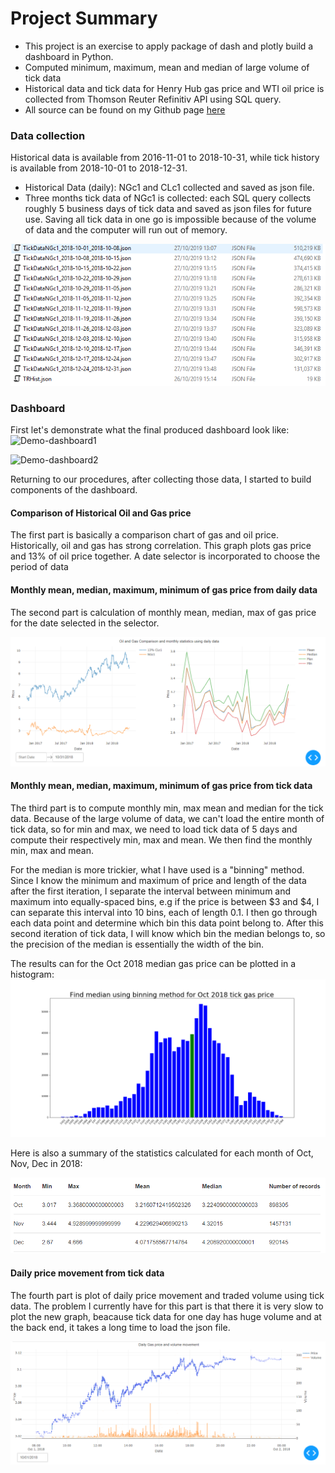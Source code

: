 
# Project Summary

* This project is an exercise to apply package of dash and plotly build a dashboard in Python. 
* Computed minimum, maximum, mean and median of large volume of tick data
* Historical data and tick data for Henry Hub gas price and WTI oil price is collected from Thomson Reuter Refinitiv API using SQL query.
* All source can be found on my Github page [here](https://github.com/sikunzzz/Python-Dashboard)

### Data collection 
Historical data is available from 2016-11-01 to 2018-10-31, while tick history is available from 2018-10-01 to 2018-12-31.

* Historical Data (daily): NGc1 and CLc1 collected and saved as json file.
* Three months tick data of NGc1 is collected: each SQL query collects roughly 5 business days of tick data and saved as json files for future use. Saving all tick data in one go is impossible because of the volume of data and the computer will run out of memory.

![data-list](/images/json-list.PNG)

### Dashboard
First let's demonstrate what the final produced dashboard look like:
![Demo-dashboard1](https://j.gifs.com/XLp3Ao.gif)

![Demo-dashboard2](https://j.gifs.com/6XKk7z.gif)

Returning to our procedures, after collecting those data, I started to build components of the dashboard.

#### Comparison of Historical Oil and Gas price
The first part is basically a comparison chart of gas and oil price. Historically, oil and gas has strong correlation. This graph plots gas price and 13% of oil price together. A date selector is incorporated to choose the period of data

#### Monthly mean, median, maximum, minimum of gas price from daily data
The second part is calculation of monthly mean, median, max of gas price for the date selected in the selector.

![hist-gas](/images/historical-gas.PNG)

#### Monthly mean, median, maximum, minimum of gas price from tick data
The third part is to compute monthly min, max mean and median for the tick data. Because of the large volume of data, we can't load the entire month of tick data, so for min and max, we need to load tick data of 5 days and compute their respectively min, max and mean. We then find the monthly min, max and mean. 

For the median is more trickier, what I have used is a "binning" method. Since I know the minimum and maximum of price and length of the data after the first iteration, I separate the interval between minimum and maximum into equally-spaced bins, e.g if the price is between $3 and $4, I can separate this interval into 10 bins, each of length 0.1. I then go through each data point and determine which bin this data point belong to. After this second iteration of tick data, I will know which bin the median belongs to, so the precision of the median is essentially the width of the bin.

The results can for the Oct 2018 median gas price can be plotted in a histogram:
![median-tick](/images/oct-median.PNG)

Here is also a summary of the statistics calculated for each month of Oct, Nov, Dec in 2018:

![summary-stat](/images/summary-stats.PNG)


#### Daily price movement from tick data
The fourth part is plot of daily price movement and traded volume using tick data. The problem I currently have for this part is that there it is very slow to plot the new graph, beacause tick data for one day has huge volume and at the back end, it takes a long time to load the json file.

![tick-gas](/images/tick-gas.PNG)



